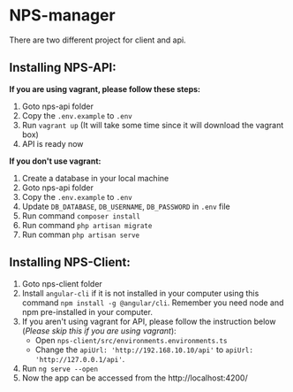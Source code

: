 # NPS-manager

There are two different project for client and api. 

## Installing NPS-API:

**If you are using vagrant, please follow these steps:**
1. Goto nps-api folder
2. Copy the `.env.example` to `.env`
2. Run `vagrant up` (It will take some time since it will download the vagrant box)
3. API is ready now

**If you don't use vagrant:**
1. Create a database in your local machine
2. Goto nps-api folder
3. Copy the `.env.example` to `.env`
4. Update `DB_DATABASE`, `DB_USERNAME`, `DB_PASSWORD` in `.env` file
5. Run command `composer install`
5. Run command `php artisan migrate`
6. Run comman `php artisan serve`

## Installing NPS-Client:
1. Goto nps-client folder
2. Install `angular-cli` if it is not installed in your computer using this command `npm install -g @angular/cli`. Remember you need node and npm pre-installed in your computer.
3. If you aren't using vagrant for API, please follow the instruction below (*Please skip this if you are using vagrant*):
   * Open `nps-client/src/environments.environments.ts`
   * Change the `apiUrl: 'http://192.168.10.10/api'` to `apiUrl: 'http://127.0.0.1/api'`.
4. Run `ng serve --open`
4. Now the app can be accessed from the http://localhost:4200/

